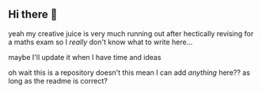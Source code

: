 ## Hi there 👋

yeah my creative juice is very much running out after hectically revising for a maths exam so I *really* don't know what to write here...

maybe I'll update it when I have time and ideas

oh wait this is a repository doesn't this mean I can add *anything* here?? as long as the readme is correct?

<!--
**ItsSunnyMonster/ItsSunnyMonster** is a ✨ _special_ ✨ repository because its `README.md` (this file) appears on your GitHub profile.

Here are some ideas to get you started:

- 🔭 I’m currently working on ...
- 🌱 I’m currently learning ...
- 👯 I’m looking to collaborate on ...
- 🤔 I’m looking for help with ...
- 💬 Ask me about ...
- 📫 How to reach me: ...
- 😄 Pronouns: ...
- ⚡ Fun fact: ...
-->
